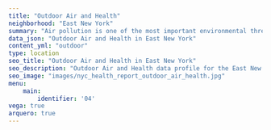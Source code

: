 ```yaml
---
title: "Outdoor Air and Health"
neighborhood: "East New York"
summary: "Air pollution is one of the most important environmental threats to urban populations and while all people are exposed, pollutant emissions, levels of exposure, and population vulnerability vary across neighborhoods. Exposures to common air pollutants have been linked to respiratory and cardiovascular diseases, cancers, and premature deaths."
data_json: "Outdoor Air and Health in East New York"
content_yml: "outdoor"
type: location
seo_title: "Outdoor Air and Health in East New York"
seo_description: "Outdoor Air and Health data profile for the East New York neighborhood of NYC."
seo_image: "images/nyc_health_report_outdoor_air_health.jpg"
menu:
    main:
        identifier: '04'
vega: true
arquero: true
---
```

